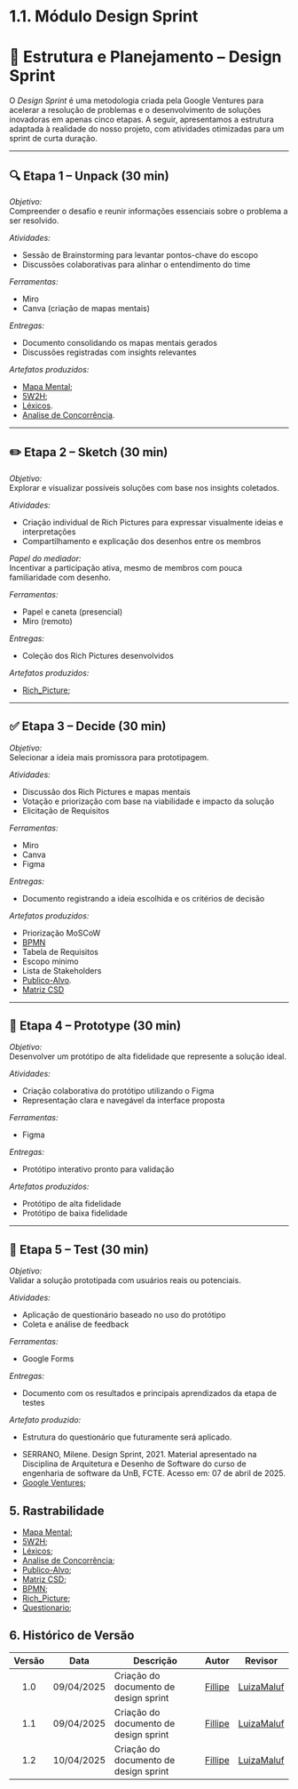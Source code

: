 # 1.1. Módulo Design Sprint

# 🧠 Estrutura e Planejamento – Design Sprint

O *Design Sprint* é uma metodologia criada pela Google Ventures para acelerar a resolução de problemas e o desenvolvimento de soluções inovadoras em apenas cinco etapas. A seguir, apresentamos a estrutura adaptada à realidade do nosso projeto, com atividades otimizadas para um sprint de curta duração.

---

## 🔍 Etapa 1 – Unpack (30 min)

*Objetivo:*  
Compreender o desafio e reunir informações essenciais sobre o problema a ser resolvido.

*Atividades:*  
- Sessão de Brainstorming para levantar pontos-chave do escopo  
- Discussões colaborativas para alinhar o entendimento do time


*Ferramentas:*  
- Miro  
- Canva (criação de mapas mentais)

*Entregas:*  
- Documento consolidando os mapas mentais gerados  
- Discussões registradas com insights relevantes

*Artefatos produzidos:*  
- [Mapa Mental](../Base/1.2.1.Mapa-mental.md#mapa-mental); 
- [5W2H](../Base/1.2.3.5W2H.md);  
- [Léxicos](../Base/1.2.4.Lexicos.md).  
- [Analise de Concorrência](../Base/1.2.5.Publico-Alvo#análise-de-concorrência).

---

## ✏️ Etapa 2 – Sketch (30 min)

*Objetivo:*  
Explorar e visualizar possíveis soluções com base nos insights coletados.

*Atividades:*  
- Criação individual de Rich Pictures para expressar visualmente ideias e interpretações  
- Compartilhamento e explicação dos desenhos entre os membros

*Papel do mediador:*  
Incentivar a participação ativa, mesmo de membros com pouca familiaridade com desenho.

*Ferramentas:*  
- Papel e caneta (presencial)  
- Miro (remoto)

*Entregas:*  
- Coleção dos Rich Pictures desenvolvidos

*Artefatos produzidos:*  
- [Rich_Picture](../Base/1.2.2.RichPicture.md);

---

## ✅ Etapa 3 – Decide (30 min)

*Objetivo:*  
Selecionar a ideia mais promissora para prototipagem.

*Atividades:*  
- Discussão dos Rich Pictures e mapas mentais  
- Votação e priorização com base na viabilidade e impacto da solução
- Elicitação de Requisitos

*Ferramentas:*  
- Miro  
- Canva  
- Figma

*Entregas:*  
- Documento registrando a ideia escolhida e os critérios de decisão

*Artefatos produzidos:*  
- Priorização MoSCoW  
- [BPMN](../Base/1.3.ModelagemBPMN.md)
- Tabela de Requisitos
- Escopo mínimo
- Lista de Stakeholders
- [Publico-Alvo](../Base/1.2.5.Publico-Alvo.md).
- [Matriz CSD](../Base/1.2.5.Publico-Alvo#matriz-csd)

---

## 🧪 Etapa 4 – Prototype (30 min)

*Objetivo:*  
Desenvolver um protótipo de alta fidelidade que represente a solução ideal.

*Atividades:*  
- Criação colaborativa do protótipo utilizando o Figma  
- Representação clara e navegável da interface proposta

*Ferramentas:*  
- Figma

*Entregas:*  
- Protótipo interativo pronto para validação

*Artefatos produzidos:*  
- Protótipo de alta fidelidade
- Protótipo de baixa fidelidade

---

## 👥 Etapa 5 – Test (30 min)

*Objetivo:*  
Validar a solução prototipada com usuários reais ou potenciais.

*Atividades:*  
- Aplicação de questionário baseado no uso do protótipo  
- Coleta e análise de feedback

*Ferramentas:*  
- Google Forms

*Entregas:*  
- Documento com os resultados e principais aprendizados da etapa de testes

*Artefato produzido:*  
- Estrutura do questionário que futuramente será aplicado.
</div>

- SERRANO, Milene. Design Sprint, 2021. Material apresentado na Disciplina de Arquitetura e Desenho de Software do curso de engenharia de software da UnB, FCTE. Acesso em: 07 de abril de 2025.
- [Google Ventures](http://www.gv.com/sprint/);

## 5. Rastrabilidade

- [Mapa Mental](../Base/1.2.1.Mapa-mental.md#mapa-mental); 
- [5W2H](../Base/1.2.3.5W2H.md);  
- [Léxicos](../Base/1.2.4.Lexicos.md);  
- [Analise de Concorrência](../Base/1.2.5.Publico-Alvo#análise-de-concorrência);
- [Publico-Alvo](../Base/1.2.5.Publico-Alvo.md);
- [Matriz CSD](../Base/1.2.5.Publico-Alvo#matriz-csd);
- [BPMN](../Base/1.3.ModelagemBPMN.md);
- [Rich_Picture](../Base/1.2.2.RichPicture.md);
- [Questionario](../Base/elicitacao/questionario/questionario.md);

## 6. Histórico de Versão

| Versão | Data | Descrição | Autor | Revisor | 
| :----: | :--: | --------- | ----------- | ------ | 
| 1.0  | 09/04/2025 | Criação do documento de design sprint | [Fillipe](https://github.com/fillipeb50)  | [LuizaMaluf](https://github.com/LuizaMaluf) | 
| 1.1  | 09/04/2025 | Criação do documento de design sprint | [Fillipe](https://github.com/fillipeb50)  | [LuizaMaluf](https://github.com/LuizaMaluf) | 
| 1.2  | 10/04/2025 | Criação do documento de design sprint | [Fillipe](https://github.com/fillipeb50)  | [LuizaMaluf](https://github.com/LuizaMaluf) | 

</div>